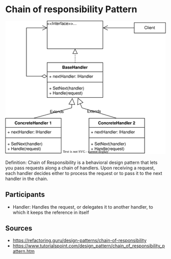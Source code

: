 # Chain of responsibility Pattern

![Chain of responsibility UML Diagram](ChainOfResponsibility.svg)

Definition: Chain of Responsibility is a behavioral design pattern that lets you pass requests along a chain of handlers. 
Upon receiving a request, each handler decides either to process the request or to pass it to the next handler in the chain.

## Participants

- Handler: Handles the request, or delegates it to another handler, to which it keeps the reference in itself

## Sources

- https://refactoring.guru/design-patterns/chain-of-responsibility
- https://www.tutorialspoint.com/design_pattern/chain_of_responsibility_pattern.htm
